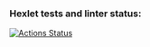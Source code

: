### Hexlet tests and linter status:
[![Actions Status](https://github.com/GrateJastes/devops-for-programmers-project-74/workflows/hexlet-check/badge.svg)](https://github.com/GrateJastes/devops-for-programmers-project-74/actions)